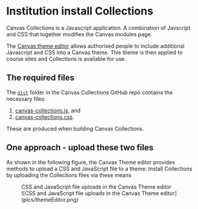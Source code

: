 # Institution install Collections

Canvas Collections is a Javascript application. A combination of Javscript and CSS that together modifies the Canvas modules page.

The [Canvas theme editor](https://community.canvaslms.com/t5/Video-Guide/Theme-Editor-Admins/ta-p/383021) allows authorised people to include additional Javascript and CSS into a Canvas theme. This theme is then applied to course sites and Collections is available for use.

## The required files

The [`dist`](https://github.com/djplaner/canvas-collections/tree/main/dist) folder in the Canvas Collections GitHub repo contains the necessary files:

1. [canvas-collections.js](https://github.com/djplaner/canvas-collections/blob/main/dist/canvas-collections.js), and
2. [canvas-collections.css](https://github.com/djplaner/canvas-collections/blob/main/dist/canvas-collections.css).

These are produced when building Canvas Collections.

## One approach - upload these two files

As shown in the following figure, the Canvas Theme editor provides methods to upload a CSS and JavaScript file to a theme. Install Collections by uploading the Collections files via these means

<figure markdown>
<figcaption>CSS and JavaScript file uploads in the Canvas Theme editor</figcaption>
![CSS and JavaScript file uploads in the Canvas Theme editor](pics/themeEditor.png)  
</figure>
